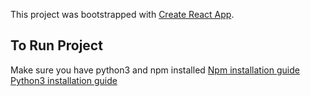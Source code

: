 This project was bootstrapped with [Create React App](https://github.com/facebook/create-react-app).

## To Run Project
Make sure you have python3 and npm installed
[Npm installation guide](https://docs.npmjs.com/cli/install)
[Python3 installation guide](https://www.google.com)

